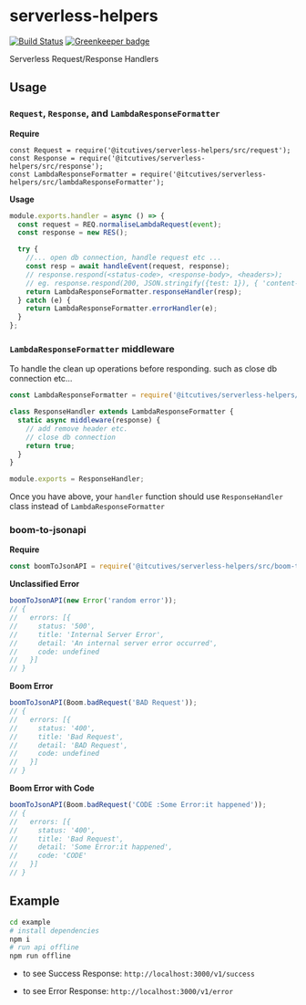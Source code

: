 # serverless-helpers

[![Build Status](https://travis-ci.com/ITcutives/serverless-helpers.svg?branch=master)](https://travis-ci.com/ITcutives/serverless-helpers) [![Greenkeeper badge](https://badges.greenkeeper.io/ITcutives/serverless-helpers.svg)](https://greenkeeper.io/)

Serverless Request/Response Handlers

## Usage

### `Request`, `Response`, and `LambdaResponseFormatter`

**Require**

```ecmascript 6
const Request = require('@itcutives/serverless-helpers/src/request');
const Response = require('@itcutives/serverless-helpers/src/response');
const LambdaResponseFormatter = require('@itcutives/serverless-helpers/src/lambdaResponseFormatter');

```

**Usage**

```js
module.exports.handler = async () => {
  const request = REQ.normaliseLambdaRequest(event);
  const response = new RES();

  try {
    //... open db connection, handle request etc ... 
    const resp = await handleEvent(request, response);
    // response.respond(<status-code>, <response-body>, <headers>);
    // eg. response.respond(200, JSON.stringify({test: 1}), { 'content-type': 'application/json' });
    return LambdaResponseFormatter.responseHandler(resp);
  } catch (e) {
    return LambdaResponseFormatter.errorHandler(e);
  }
};
```

### `LambdaResponseFormatter` middleware

To handle the clean up operations before responding. such as close db connection etc...

```js
const LambdaResponseFormatter = require('@itcutives/serverless-helpers/src/lambdaResponseFormatter');

class ResponseHandler extends LambdaResponseFormatter {
  static async middleware(response) {
    // add remove header etc.
    // close db connection
    return true;
  }
}

module.exports = ResponseHandler;
```

Once you have above, your `handler` function should use `ResponseHandler` class instead of `LambdaResponseFormatter`

### boom-to-jsonapi

**Require**

```js
const boomToJsonAPI = require('@itcutives/serverless-helpers/src/boom-to-jsonapi');
```

**Unclassified Error**

```js
boomToJsonAPI(new Error('random error'));
// {
//   errors: [{
//     status: '500',
//     title: 'Internal Server Error',
//     detail: 'An internal server error occurred',
//     code: undefined
//   }]
// }
```

**Boom Error**

```js
boomToJsonAPI(Boom.badRequest('BAD Request'));
// {
//   errors: [{
//     status: '400',
//     title: 'Bad Request',
//     detail: 'BAD Request',
//     code: undefined
//   }]
// }
```

**Boom Error with Code**

```js
boomToJsonAPI(Boom.badRequest('CODE :Some Error:it happened'));
// {
//   errors: [{
//     status: '400',
//     title: 'Bad Request',
//     detail: 'Some Error:it happened',
//     code: 'CODE'
//   }]
// }
```

## Example

```bash
cd example
# install dependencies
npm i
# run api offline
npm run offline
```

- to see Success Response: `http://localhost:3000/v1/success`

- to see Error Response: `http://localhost:3000/v1/error`

